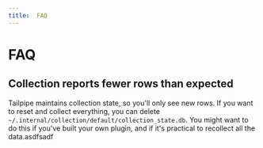 ```yaml
---
title:  FAQ
---
```


# FAQ

## Collection reports fewer rows than expected

Tailpipe maintains collection state, so you'll only see new rows. If you want to reset and collect everything, you can delete `~/.internal/collection/default/collection_state.db`. You might want to do this if you've built your own plugin, and if it's practical to recollect all the data.asdfsadf